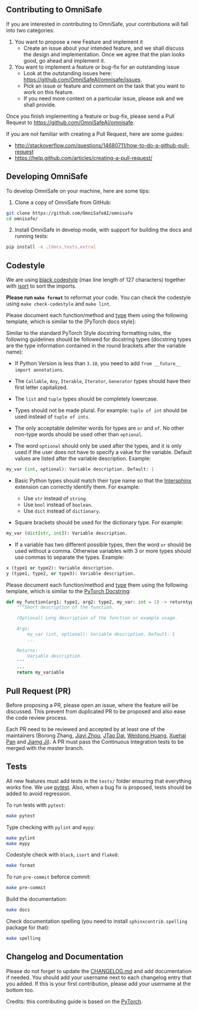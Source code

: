 ## Contributing to OmniSafe

If you are interested in contributing to OmniSafe, your contributions will fall
into two categories:

1. You want to propose a new Feature and implement it
    - Create an issue about your intended feature, and we shall discuss the design and
    implementation. Once we agree that the plan looks good, go ahead and implement it.
2. You want to implement a feature or bug-fix for an outstanding issue
    - Look at the outstanding issues here: <https://github.com/OmniSafeAI/omnisafe/issues>.
    - Pick an issue or feature and comment on the task that you want to work on this feature.
    - If you need more context on a particular issue, please ask and we shall provide.

Once you finish implementing a feature or bug-fix, please send a Pull Request to <https://github.com/OmniSafeAI/omnisafe>.

If you are not familiar with creating a Pull Request, here are some guides:

- <http://stackoverflow.com/questions/14680711/how-to-do-a-github-pull-request>
- <https://help.github.com/articles/creating-a-pull-request/>

## Developing OmniSafe

To develop OmniSafe on your machine, here are some tips:

1. Clone a copy of OmniSafe from GitHub:

```bash
git clone https://github.com/OmniSafeAI/omnisafe
cd omnisafe/
```

2. Install OmniSafe in develop mode, with support for building the docs and running tests:

```bash
pip install -e .[docs,tests,extra]
```

## Codestyle

We are using [black codestyle](https://github.com/psf/black) (max line length of 127 characters) together with [isort](https://github.com/timothycrosley/isort) to sort the imports.

**Please run `make format`** to reformat your code. You can check the codestyle using `make check-codestyle` and `make lint`.

Please document each function/method and [type](https://google.github.io/pytype/user_guide.html) them using the following template, which is similar to the [PyTorch docs style]:

Similar to the standard PyTorch Style docstring formatting rules, the following guidelines should be followed for docstring types (docstring types are the type information contained in the round brackets after the variable name):

- If Python Version is less than `3.10`, you need to add `from __future__ import annotations`.

- The `Callable`, `Any`, `Iterable`, `Iterator`, `Generator` types should have their first letter capitalized.

- The `list` and `tuple` types should be completely lowercase.

- Types should not be made plural. For example: `tuple of int` should be used instead of `tuple of ints`.

- The only acceptable delimiter words for types are `or` and `of`. No other non-type words should be used other than `optional`.

- The word `optional` should only be used after the types, and it is only used if the user does not have to specify a value for the variable. Default values are listed after the variable description. Example:

```python
my_var (int, optional): Variable description. Default: 1
```

- Basic Python types should match their type name so that the [Intersphinx](https://www.sphinx-doc.org/en/master/usage/extensions/intersphinx.html) extension can correctly identify them. For example:
  - Use `str` instead of `string`.
  - Use `bool` instead of `boolean`.
  - Use `dict` instead of `dictionary`.

- Square brackets should be used for the dictionary type. For example:

```python
my_var (dict[str, int]): Variable description.
```

- If a variable has two different possible types, then the word `or` should be used without a comma. Otherwise variables with 3 or more types should use commas to separate the types. Example:

```python
x (type1 or type2): Variable description.
y (type1, type2, or type3): Variable description.
```

Please document each function/method and [type](https://google.github.io/pytype/user_guide.html) them using the following template, which is similar to the [PyTorch Docstring]():

```python
def my_function(arg1: type1, arg2: type2, my_var: int = 1) -> returntype:
    """Short description of the function.

    (Optional) Long description of the function or example usage.

    Args:
        my_var (int, optional): Variable description. Default: 1
        ...

    Returns:
        Variable description.
    """
    ...
    return my_variable
```

## Pull Request (PR)

Before proposing a PR, please open an issue, where the feature will be discussed. This prevent from duplicated PR to be proposed and also ease the code review process.

Each PR need to be reviewed and accepted by at least one of the maintainers (Borong Zhang, [Jiayi Zhou](https://github.com/Gaiejj), [JTao Dai](https://github.com/calico-1226), [Weidong Huang](https://github.com/hdadong), [Xuehai Pan](https://github.com/XuehaiPan) and [Jiamg Ji](https://github.com/zmsn-2077)).
A PR must pass the Continuous Integration tests to be merged with the master branch.

## Tests

All new features must add tests in the `tests/` folder ensuring that everything works fine.
We use [pytest](https://pytest.org/).
Also, when a bug fix is proposed, tests should be added to avoid regression.

To run tests with `pytest`:

```bash
make pytest
```

Type checking with `pylint` and `mypy`:

```bash
make pylint
make mypy
```

Codestyle check with `black`, `isort` and `flake8`:

```bash
make format
```

To run `pre-commit` beforce commit:

```bash
make pre-commit
```

Build the documentation:

```bash
make docs
```

Check documentation spelling (you need to install `sphinxcontrib.spelling` package for that):

```bash
make spelling
```

## Changelog and Documentation

Please do not forget to update the [CHANGELOG.md](https://github.com/OmniSafeAI/omnisafe/blob/HEAD/CHANGELOG.md) and add documentation if needed.
You should add your username next to each changelog entry that you added. If this is your first contribution, please add your username at the bottom too.

Credits: this contributing guide is based on the [PyTorch](https://github.com/pytorch/pytorch/).

